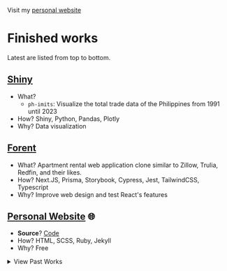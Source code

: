  Visit my [personal website](https://franthormel.github.io)

# Finished works

Latest are listed from top to bottom.

## [Shiny](https://github.com/franthormel/shiny)
- What?
  - `ph-imits`: Visualize the total trade data of the Philippines from 1991 until 2023
- How? Shiny, Python, Pandas, Plotly
- Why? Data visualization

## [Forent](https://github.com/franthormel/forent)
- What? Apartment rental web application clone similar to Zillow, Trulia, Redfin, and their likes.
- How? Next.JS, Prisma, Storybook, Cypress, Jest, TailwindCSS, Typescript
- Why? Improve web design and test React's features

## [Personal Website](https://franthormel.github.io/) 🌐
- **Source**? [Code](https://github.com/franthormel/franthormel.github.io)
- How? HTML, SCSS, Ruby, Jekyll
- Why? Free

<details>
  <summary>View Past Works</summary>
 
## [Colorways VS Code](https://marketplace.visualstudio.com/items?itemName=Franthormel.colorways) 🌈
- **Source**? [Code](https://github.com/franthormel/colorways-vscode)
- What? Theme for VS code inspired by [Firefox Colorways](https://support.mozilla.org/en-US/kb/personalize-firefox-colorways)
- How? Angular, TypeScript, RxJS, Karma, Jasmine, Firebase
- Why? Theme fits preferred color palette

## [Caster](https://angular-caster.web.app/weather) 🌥️
- **Source**? [Code](https://github.com/franthormel/caster)
- What? Single paged weather application
- How? Angular, TypeScript, RxJS, Karma, Jasmine, Firebase
- Why? Practice UI design and experimenting with OpenWeatherMap's API.

## [Bon Appetit (Demo)](https://play.google.com/store/apps/details?id=com.franca.demo.bon.appetit&hl=en&gl=US&pli=1) 🍴
- **Source**? [Code](https://github.com/franthormel/bon_appetit)
- What? [Bon Appetit](https://www.bonappetit.com/) *demo* Android application
- How? Flutter
- Why? Bon Appetit do not have an available application in the Play Store.
</details>
